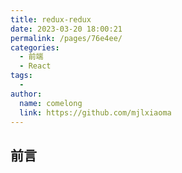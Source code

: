 ```yaml
---
title: redux-redux
date: 2023-03-20 18:00:21
permalink: /pages/76e4ee/
categories:
  - 前端
  - React
tags:
  - 
author: 
  name: comelong
  link: https://github.com/mjlxiaoma
---
```

## 前言
> 